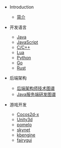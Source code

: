* Introduction
    * [简介](README.md)

* 开发语言
    * [Java](/java/base.md)
    * [JavaScript](/javascript/base.md)
    * [C/C++](/c&c++/base.md)
    * [Lua](/lua/base.md)
    * [Python](/python/base.md)
    * [Go](/go/base.md)
    * [Rust](/rust/base.md)

* 后端架构
    * [后端架构师技术图谱](/ServerDev/base.md)
    * [Java服务端研发图谱](/ServerDev/java-base.md)

* 游戏开发
    * [Cocos2d-x](/cocos2d-x/base.md)
    * [Unity3d](/unity3d/base.md)
    * [pomelo](/pomelo/basse.md)
    * [skynet](/skynet/base.md)
    * [kbengine](/kbengine/base.md)
    * [fairygui](/fairygui/base.md)

